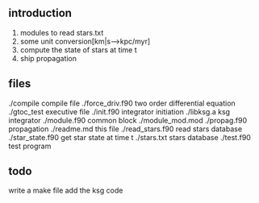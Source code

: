 ## introduction  
1. modules to read stars.txt
2. some unit conversion[km|s-->kpc/myr] 
3. compute the state of stars at time t
4. ship propagation

## files 
./compile          compile file
./force_driv.f90   two order differential equation
./gtoc_test        executive file
./init.f90         integrator initiation
./libksg.a         ksg integrator
./module.f90       common block
./module_mod.mod
./propag.f90       propagation
./readme.md        this file
./read_stars.f90   read stars database
./star_state.f90   get star state at time t
./stars.txt        stars database
./test.f90         test program

## todo
write a make file
add the ksg code
